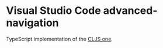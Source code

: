 # Visual Studio Code advanced-navigation

TypeScript implementation of the 
[CLJS one](https://github.com/kostafey/advanced-navigation-cljs).